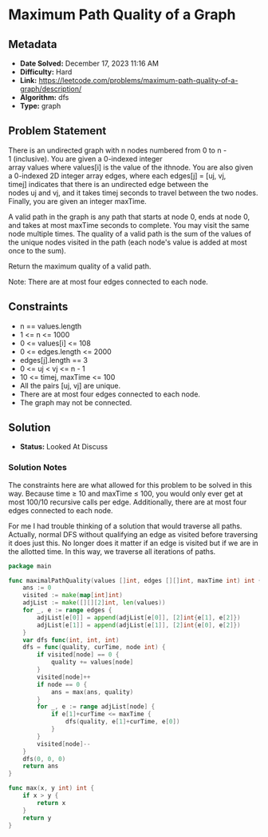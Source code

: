 # Maximum Path Quality of a Graph

## Metadata

- **Date Solved:** December 17, 2023 11:16 AM
- **Difficulty:** Hard
- **Link:** https://leetcode.com/problems/maximum-path-quality-of-a-graph/description/
- **Algorithm:** dfs
- **Type:** graph

## Problem Statement

There is an undirected graph with n nodes numbered from 0 to n - 1 (inclusive). You are given a 0-indexed integer array values where values[i] is the value of the ithnode. You are also given a 0-indexed 2D integer array edges, where each edges[j] = [uj, vj, timej] indicates that there is an undirected edge between the nodes uj and vj, and it takes timej seconds to travel between the two nodes. Finally, you are given an integer maxTime.

A valid path in the graph is any path that starts at node 0, ends at node 0, and takes at most maxTime seconds to complete. You may visit the same node multiple times. The quality of a valid path is the sum of the values of the unique nodes visited in the path (each node's value is added at most once to the sum).

Return the maximum quality of a valid path.

Note: There are at most four edges connected to each node.

## Constraints

- n == values.length
- 1 <= n <= 1000
- 0 <= values[i] <= 108
- 0 <= edges.length <= 2000
- edges[j].length == 3
- 0 <= uj < vj <= n - 1
- 10 <= timej, maxTime <= 100
- All the pairs [uj, vj] are unique.
- There are at most four edges connected to each node.
- The graph may not be connected.

## Solution

- **Status:** Looked At Discuss

### Solution Notes

The constraints here are what allowed for this problem to be solved in this way. Because time ≥ 10 and maxTime ≤ 100, you would only ever get at most 100/10 recursive calls per edge. Additionally, there are at most four edges connected to each node.

For me I had trouble thinking of a solution that would traverse all paths. Actually, normal DFS without qualifying an edge as visited before traversing it does just this. No longer does it matter if an edge is visited but if we are in the allotted time. In this way, we traverse all iterations of paths.


```go
package main

func maximalPathQuality(values []int, edges [][]int, maxTime int) int {
	ans := 0
	visited := make(map[int]int)
	adjList := make([][][2]int, len(values))
	for _, e := range edges {
		adjList[e[0]] = append(adjList[e[0]], [2]int{e[1], e[2]})
		adjList[e[1]] = append(adjList[e[1]], [2]int{e[0], e[2]})
	}
	var dfs func(int, int, int)
	dfs = func(quality, curTime, node int) {
		if visited[node] == 0 {
			quality += values[node]
		}
		visited[node]++
		if node == 0 {
			ans = max(ans, quality)
		}
		for _, e := range adjList[node] {
			if e[1]+curTime <= maxTime {
				dfs(quality, e[1]+curTime, e[0])
			}
		}
		visited[node]--
	}
	dfs(0, 0, 0)
	return ans
}

func max(x, y int) int {
	if x > y {
		return x
	}
	return y
}
```
